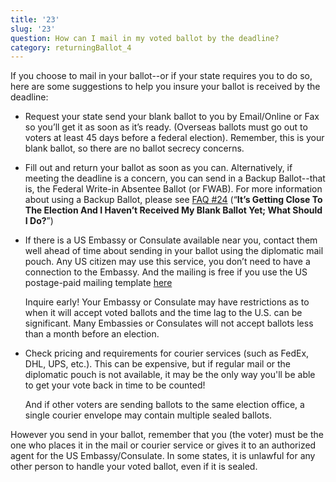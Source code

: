 ```yaml
---
title: '23'
slug: '23'
question: How can I mail in my voted ballot by the deadline?
category: returningBallot_4
---
```

If you choose to mail in your ballot--or if your state requires you to do so, here are some suggestions to help you insure your ballot is received by the deadline:

* Request your state send your blank ballot to you by Email/Online or Fax so you’ll get it as soon as it’s ready. (Overseas ballots must go out to voters at least 45 days before a federal election). Remember, this is your blank ballot, so there are no ballot secrecy concerns.

* Fill out and return your ballot as soon as you can. Alternatively, if meeting the deadline is a concern, you can send in a Backup Ballot--that is, the Federal Write-in Absentee Ballot (or FWAB). For more information about using a Backup Ballot, please see [FAQ #24](/faqs/24) (“**It’s Getting Close To The Election And I Haven’t Received My Blank Ballot Yet; What Should I Do?**”)

* If there is a US Embassy or Consulate available near you, contact them well ahead of time about sending in your ballot using the diplomatic mail pouch. Any US citizen may use this service, you don’t need to have a connection to the Embassy. And the mailing is free if you use the US postage-paid mailing template [here](/envelope) 

   Inquire early! Your Embassy or Consulate may have restrictions as to when it will accept voted ballots and the time lag to the U.S. can be significant. Many Embassies or Consulates will not accept ballots less than a month before an election.

* Check pricing and requirements for courier services (such as FedEx, DHL, UPS, etc.). This can be expensive, but if regular mail or the diplomatic pouch is not available, it may be the only way you'll be able to get your vote back in time to be counted!

  And if other voters are sending ballots to the same election office, a single courier envelope may contain multiple sealed ballots.

However you send in your ballot, remember that you (the voter) must be the one who places it in the mail or courier service or gives it to an authorized agent for the US Embassy/Consulate. In some states, it is unlawful for any other person to handle your voted ballot, even if it is sealed. 
 